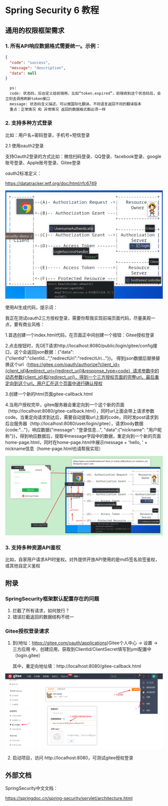# Spring Security 6 教程
## 通用的权限框架需求
### 1. 所有API响应数据格式需要统一。示例：
```json
{
  "code": "success",
  "message": "description",
  "data": null
}
```
      ps:
      code: 状态码，后台定义给前端用，比如“token.expired”，前端收到这个状态码后，会立刻去调用刷新token接口
      message: 状态码含义描述，可以做国际化翻译。不同语言返回不同的翻译版本
      重点：正常情况 和 异常情况 返回的数据格式都必须一样

### 2. 支持多种方式登录

   比如：用户名+密码登录，手机号+短信登录

2.1 使用oauth2登录

支持Oauth2登录的方式比如：微信扫码登录、QQ登录、facebook登录、google账号登录、Apple账号登录、Gitee登录

oauth2标准定义：

https://datatracker.ietf.org/doc/html/rfc6749

![oauth2.png](doc/images/oauth2.png)

使用AI生成代码，提示词：

我正在测试oauth2三方授权登录，需要你帮我实现前端页面代码，尽量美观一点，要有商业风格：

1.首选创建一个index.html代码，在页面正中间创建一个按钮：Gitee授权登录

2.点击按钮时，先GET请求http://localhost:8080/public/login/gitee/config接口，这个会返回json数据：{"data": {"clientId":"clientId...","redirectUri":"redirectUri..."}}。 得到json数据后替换替换这个url（https://gitee.com/oauth/authorize?client_id={client_id}&redirect_uri={redirect_uri}&response_type=code）请求参数中的动态参数{client_id}和{redirect_uri}，得到一个三方授权页面的完整url，最后重定向到这个url。用户汇在这个页面中进行确认授权

3.创建一个新的html页面gitee-callback.html

4.当用户授权完毕，gitee服务器会重定向到一个这个新的页面（http://localhost:8080/gitee-callback.html），同时url上面会带上请求参数code。当重定向请求到达后，需要自动提取url上面的code，同时发post请求到后台服务器（http://localhost:8080/user/login/gitee），请求body数据{code:"..."}，响应数据{"message": "登录信息...", "data":{"nickname": "用户昵称"}}，得到响应数据后，提取中message字段中的数据，重定向到一个新的页面home-page.html，同时在home-page.html中展示message + 'hello, ' + nickname信息（home-page.html也请帮我实现）

![img.png](doc/images/oauth2-login.png)

### 3. 支持多种资源API鉴权

   比如，自家用户请求API时鉴权。对外提供开放API使用的是md5签名验签鉴权，或其他自定义鉴权

## 附录
### SpringSecurity框架默认配置存在的问题
1. 拦截了所有请求，如何放行？
2. 错误拦截返回的数据结构不统一

### Gitee授权登录请求

1. 到(地址：https://gitee.com/oauth/applications)Gitee个人中心 -> 设置 -> 三方应用 中，创建应用，获取到ClientId/ClientSecret填写到yml配置中（login.gitee）
    
    其中，重定向地址填：http://localhost:8080/gitee-callback.html

![img.png](doc/images/img.png)

2. 启动项目，访问 http://localhost:8080，可测试gitee授权登录

## 外部文档

SpringSecurity中文文档：


https://springdoc.cn/spring-security/servlet/architecture.html